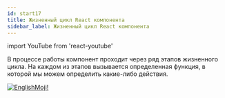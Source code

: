 ```yaml
---
id: start17
title: Жизненный цикл React компонента
sidebar_label: Жизненный цикл React компонента
---
```


import YouTube from 'react-youtube'

В процессе работы компонент проходит через ряд этапов жизненного цикла. На каждом из этапов вызывается определенная функция, в которой мы можем определить какие-либо действия.

<YouTube videoId='4xjWX3oRQoc' />

[![EnglishMoji!](/img/logo/NeuroCoder.png)](https://vk.com/neurocoder)
